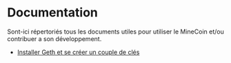 # Documentation

Sont-ici répertoriés tous les documents utiles pour utiliser le MineCoin et/ou contribuer a son développement.


  * [Installer Geth et se créer un couple de clés](https://github.com/baptistecolin/minecoin/blob/master/docs/install.md)
